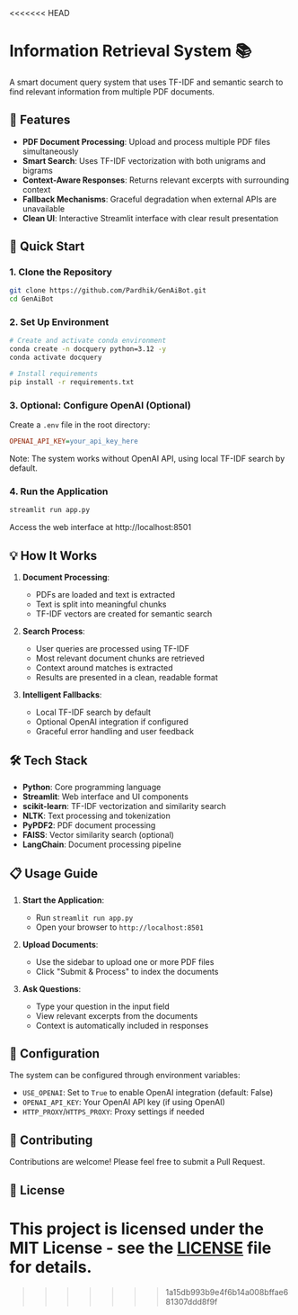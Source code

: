 <<<<<<< HEAD
# Information Retrieval System 📚 

A smart document query system that uses TF-IDF and semantic search to find relevant information from multiple PDF documents.

## 🌟 Features

- **PDF Document Processing**: Upload and process multiple PDF files simultaneously
- **Smart Search**: Uses TF-IDF vectorization with both unigrams and bigrams
- **Context-Aware Responses**: Returns relevant excerpts with surrounding context
- **Fallback Mechanisms**: Graceful degradation when external APIs are unavailable
- **Clean UI**: Interactive Streamlit interface with clear result presentation

## 🚀 Quick Start

### 1. Clone the Repository
```bash
git clone https://github.com/Pardhik/GenAiBot.git
cd GenAiBot
```

### 2. Set Up Environment
```bash
# Create and activate conda environment
conda create -n docquery python=3.12 -y
conda activate docquery

# Install requirements
pip install -r requirements.txt
```

### 3. Optional: Configure OpenAI (Optional)
Create a `.env` file in the root directory:
```ini
OPENAI_API_KEY=your_api_key_here
```
Note: The system works without OpenAI API, using local TF-IDF search by default.

### 4. Run the Application
```bash
streamlit run app.py
```
Access the web interface at http://localhost:8501

## 💡 How It Works

1. **Document Processing**:
   - PDFs are loaded and text is extracted
   - Text is split into meaningful chunks
   - TF-IDF vectors are created for semantic search

2. **Search Process**:
   - User queries are processed using TF-IDF
   - Most relevant document chunks are retrieved
   - Context around matches is extracted
   - Results are presented in a clean, readable format

3. **Intelligent Fallbacks**:
   - Local TF-IDF search by default
   - Optional OpenAI integration if configured
   - Graceful error handling and user feedback

## 🛠️ Tech Stack

- **Python**: Core programming language
- **Streamlit**: Web interface and UI components
- **scikit-learn**: TF-IDF vectorization and similarity search
- **NLTK**: Text processing and tokenization
- **PyPDF2**: PDF document processing
- **FAISS**: Vector similarity search (optional)
- **LangChain**: Document processing pipeline

## 📋 Usage Guide

1. **Start the Application**:
   - Run `streamlit run app.py`
   - Open your browser to `http://localhost:8501`

2. **Upload Documents**:
   - Use the sidebar to upload one or more PDF files
   - Click "Submit & Process" to index the documents

3. **Ask Questions**:
   - Type your question in the input field
   - View relevant excerpts from the documents
   - Context is automatically included in responses

## 🔧 Configuration

The system can be configured through environment variables:
- `USE_OPENAI`: Set to `True` to enable OpenAI integration (default: False)
- `OPENAI_API_KEY`: Your OpenAI API key (if using OpenAI)
- `HTTP_PROXY`/`HTTPS_PROXY`: Proxy settings if needed

## 🤝 Contributing

Contributions are welcome! Please feel free to submit a Pull Request.

## 📝 License

This project is licensed under the MIT License - see the [LICENSE](LICENSE) file for details.
=======

>>>>>>> 1a15db993b9e4f6b14a008bffae681307ddd8f9f

